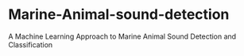 # Marine-Animal-sound-detection
A Machine Learning Approach to Marine Animal Sound Detection and Classification 
